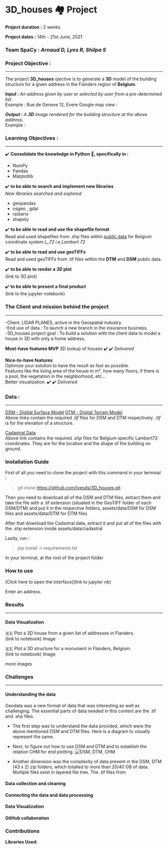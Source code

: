 # 3D_houses :houses: Project

**Project duration :** 2 weeks

**Project dates :** 14th - 21st June, 2021

### Team SpaCy : _Arnaud D, Lyes R, Shilpa S_

### Project Objective :
---
The project **3D_houses** ojective is to generate a **3D** model of the building structure for a given address in the Flanders region of **Belgium**.  

***Input :*** _An address given by user or selected by user from a pre-determined list._  
Example : Rue de Geneve 12, Evere
Google map view :

***Output :*** _A **3D** image rendered for the building structure at the above address._  
Example :

### Learning Objectives :
***
:heavy_check_mark: **Consolidate the knowledge in Python :snake:, specifically in :**   
- NumPy    
- Pandas  
- Matplotlib 

:heavy_check_mark: **to be able to search and implement new libraries**  
_New libraries searched and explored_  
* geopandas
* osgeo , gdal
* rastario
* shapely

:heavy_check_mark: **to be able to read and use the shapefile format**  
Read and used shapefiles from .shp files within [public data](https://eservices.minfin.fgov.be/myminfin-web/pages/cadastral-plans) for Belgium coordinate system _L_72 i.e.Lambert 72_  

:heavy_check_mark: **to be able to read and use geoTIFFs**  
Read and used geoTIFFs from .tif files within the **DTM** and **DSM** public data.  

:heavy_check_mark: **to be able to render a _3D_ plot**  
(link to 3D plot)

:heavy_check_mark: **to be able to present a final product**     
(link to the jupyter notebook)

### The Client and mission behind the project
***
-Client: LIDAR PLANES, active in the Geospatial industry.  
-End use of data : To launch a new branch in the insurance business.  
-3D_houses project goal : To build a solution with the client data to model a house in 3D with only a home address.  

**Must-have features MVP** 
3D lookup of houses :heavy_check_mark: :heavy_check_mark: _Delivered_  

**Nice-to-have features**  
Optimize your solution to have the result as fast as possible.  
Features like the living area of the house in m², how many floors, if there is a pool, the vegetation in the neighborhood, etc...  
Better visualization.  :heavy_check_mark: :heavy_check_mark: _Delivered_  

### Data :
***
[DSM - Digital Surface Model](http://www.geopunt.be/download?container=dhm-vlaanderen-ii-dsm-raster-1m&title=Digitaal%20Hoogtemodel%20Vlaanderen%20II,%20DSM,%20raster,%201m) 
[DTM - Digital Terrain Model](http://www.geopunt.be/download?container=dhm-vlaanderen-ii-dtm-raster-1m&title=Digitaal%20Hoogtemodel%20Vlaanderen%20II,%20DTM,%20raster,%201m)  
Above links contain the required _.tif_ files for DSM and DTM respectively. _.tif_ is for the elevation of a structure.

[Cadastral Data](https://eservices.minfin.fgov.be/myminfin-rest/cadastral-plan/cadastralPlan/2020/Belgium/72)  
Above link contains the required _.shp_ files for Belgium specific Lambert72 coordinates. They are for the location and the shape of the building on ground.

### Installation Guide
First of all you need to clone the project with this command in your terminal :
> git clone https://github.com/lyesds/3D_houses.git

Then you need to download all of the DSM and DTM files, extract them
and take the file with a .tif extension (situated in the GeoTIFF folder of each DSM/DTM) and put it in the respective folders, assets/data/DSM for DSM files and assets/data/DTM for DTM files

After that download the Cadastral data, extract it and put all of the files with the .shp extension inside assets/data/cadastral

Lastly, run :
> pip install -r requirements.txt

In your terminal, at the root of the project folder

### How to use
[Click here to open the interface](link to jupyter nb)  

Enter an address.  

### Results  
***  
#### Data Visualization  
:belgium: Plot a 3D house from a given list of addresses in Flanders.    
(link to notebook)
Image


:belgium: Plot a 3D structure for a monument in Flanders, Belgium.  
(link to notebook)
Image

more images  

### Challenges  
***  
#### Understanding the data
Geodata was a new format of data that was interesting as well as challenging. The  essential parts of data needed in this context are the .tif and .shp files.

* The first step was to understand the data provided, which were the above mentioned DSM and DTM files. Here is a diagram to visually represent the same.  


* Next, to figure out how to use DSM and DTM and to establish the relation CHM for end plotting.
![DSM, DTM, CHM](https://user-images.githubusercontent.com/80852343/123079978-ba9dab00-d41c-11eb-9fcc-11c92c1bb7bf.png)


* Another dimension was the complexity of data present in the DSM, DTM (43 x 2) zip folders, which totalled to more than 20/40 GB of data. Multiple files exist in layered file tree. The .tif files from 

#### Data collection and cleaning

#### Connecting the data and data processing  

#### Data Visualization  

#### GitHub collaboration  

### **Contributions**







**Libraries Used:**



